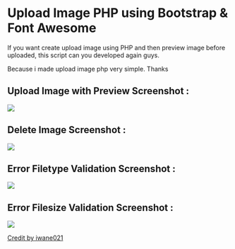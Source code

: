 # Upload Image PHP using Bootstrap & Font Awesome
If you want create upload image using PHP and then preview image before uploaded, this script can you developed again guys. 

Because i made upload image php very simple. Thanks

## Upload Image with Preview Screenshot :
<img src="https://github.com/iwane021/upload_image_php/blob/master/assets/images/upload-image-php.jpg"/>

## Delete Image Screenshot :
<img src="https://github.com/iwane021/upload_image_php/blob/master/assets/images/delete-image-php.jpg"/>

## Error Filetype Validation Screenshot :
<img src="https://github.com/iwane021/upload_image_php/blob/master/assets/images/error-filetype.jpg"/>

## Error Filesize Validation Screenshot :
<img src="https://github.com/iwane021/upload_image_php/blob/master/assets/images/error-filesize.jpg"/>


[Credit by iwane021 ](mailto:iwan.prasetiyo@gmail.com)
